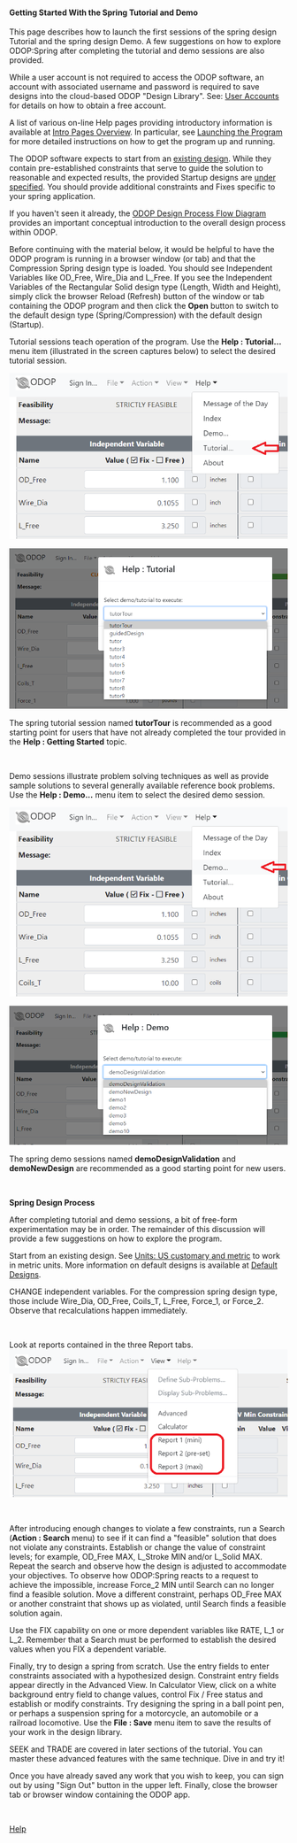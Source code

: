 #### Getting Started With the Spring Tutorial and Demo

This page describes how to launch the first sessions of the spring design 
Tutorial and the spring design Demo.
A few suggestions on how to explore ODOP:Spring after completing the
tutorial and demo sessions are also provided.   

While a user account is not required to access the ODOP software,
an account with associated username and password is required to save designs into 
the cloud-based ODOP "Design Library".
See: [User Accounts](../About/userAccounts.html) for details on
how to obtain a free account.

A list of various on-line Help pages providing introductory information is available at
[Intro Pages Overview](../About/introPagesOverview.html).
In particular, see [Launching the Program](launchODOP.html) for more detailed instructions on 
how to get the program up and running.

The ODOP software expects to start from an [existing design](/docs/Help/defaultDesigns.html).
While they contain pre-established constraints that 
serve to guide the solution to reasonable and expected results,
the provided Startup designs are [under specified](/docs/Help/designSituations.html). 
You should provide additional constraints and Fixes specific to your spring application.

If you haven't seen it already, the 
[ODOP Design Process Flow Diagram](../About/png/DesignProcessFlowDiagram.png)
provides an important conceptual introduction to the overall design process within ODOP.   

Before continuing with the material below, 
it would be helpful to have the ODOP program is running in a browser window (or tab) 
and that the Compression Spring design type is loaded.
You should see Independent Variables like OD\_Free, Wire\_Dia and L\_Free.
If you see the Independent Variables of the Rectangular Solid design type 
(Length, Width and Height),
simply click the browser Reload (Refresh) button of the window or tab containing the ODOP program 
and then click the **Open** button to switch to the default design type (Spring/Compression) 
with the default design (Startup).  

Tutorial sessions teach operation of the program.
Use the **Help : Tutorial...** menu item (illustrated in the screen captures below) 
to select the desired tutorial session.   

![Help Tutorial](/docs/Help/png/HelpTutorial.png "Help Tutorial")   
   

![Select Spring Tutorial](/docs/Help/png/SelectSpringTutor.png "Select Spring Tutorial")   
   
The spring tutorial session named **tutorTour** is recommended as a good starting point
for users that have not already completed the tour provided in the **Help : Getting Started** topic.   

&nbsp;

Demo sessions illustrate problem solving techniques as well as provide
sample solutions to several generally available reference book problems.
Use the **Help : Demo...** menu item to select the desired demo session.   

![Help Demo](/docs/Help/png/HelpDemo.png "Help Demo")   
   

![Select Spring Demo](/docs/Help/png/SelectSpringDemo.png "[Select Spring Demo")   
   
The spring demo sessions named **demoDesignValidation** and **demoNewDesign** are recommended as a good
starting point for new users.   

&nbsp;

**Spring Design Process**   

After completing tutorial and demo sessions,
a bit of free-form experimentation may be in order.
The remainder of this discussion will provide a few 
suggestions on how to explore the program.

Start from an existing design. 
See [Units: US customary and metric](SpringDesign/unitsUSmetric.html) to
work in metric units. 
More information on default designs is available at [Default Designs](/docs/Help/defaultDesigns.html).

CHANGE independent variables.
For the compression spring design type, those include
  Wire\_Dia, OD\_Free, Coils\_T, L\_Free, Force\_1, or Force\_2.
 Observe that recalculations happen immediately.
 
&nbsp;

 Look at reports contained in the three Report tabs.   
 ![Spring Report Tabs](/docs/Help/png/SpringReportTabs.png "Spring Report Tabs")   
 
&nbsp;

 After introducing enough changes to violate a few constraints,
 run a Search (**Action : Search** menu) to see if it can find a "feasible" 
 solution that  does not violate any constraints. 
 Establish or change the value of constraint levels; 
 for example,  OD\_Free MAX, L\_Stroke MIN and/or L\_Solid MAX. 
 Repeat the  search and observe how the design is adjusted to accommodate 
 your objectives. 
 To observe how ODOP:Spring reacts to a request to achieve the impossible, 
 increase Force\_2 MIN until Search can no longer find a feasible solution. 
 Move a different constraint, perhaps OD\_Free MAX or another
 constraint that shows up as violated, until Search finds a feasible
 solution again.
 
 Use the FIX capability on one or more dependent variables like 
 RATE, L\_1 or L\_2. 
 Remember that a Search must be performed to establish the desired
 values when you FIX a dependent variable.

 Finally, try to design a spring from scratch. 
 Use the entry fields to enter constraints associated with a hypothesized design. 
 Constraint entry fields appear directly in the Advanced View. 
 In Calculator View, click on a white background entry field to change values, control Fix / Free status and establish or modify constraints. 
 Try designing the spring in a ball  point pen, 
 or perhaps a suspension spring for a motorcycle, 
 an automobile or a railroad locomotive. 
 Use the **File : Save** menu item to save the results of your work in 
 the design library.
 
 SEEK and TRADE are covered in later sections of the tutorial.
 You can master these advanced features with the same technique. 
 Dive in and try it! 
 
 Once you have already saved any work that you wish to keep, you can sign out 
 by using "Sign Out" button in the upper left.
 Finally, close the browser tab or browser window containing the ODOP app.
  
&nbsp;   
    
[Help](./)

 